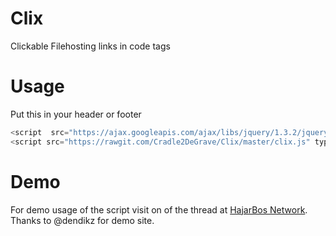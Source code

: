 # Clix
Clickable Filehosting links in code tags


# Usage 
Put this in your header or footer

``` Javascript
<script  src="https://ajax.googleapis.com/ajax/libs/jquery/1.3.2/jquery.min.js"  type="text/javascript"></script>
<script src="https://rawgit.com/Cradle2DeGrave/Clix/master/clix.js" type="text/javascript"></script> 
```

# Demo
For demo usage of the script visit on of the thread at [HajarBos Network](https://www.hajarbos.com/f15/).
Thanks to @dendikz for demo site.
